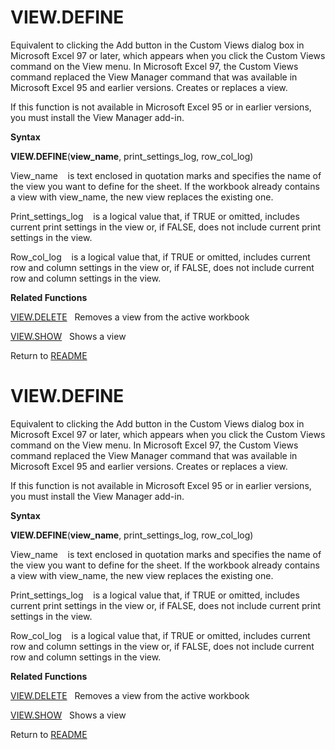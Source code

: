 # VIEW.DEFINE

Equivalent to clicking the Add button in the Custom Views dialog box in
Microsoft Excel 97 or later, which appears when you click the Custom
Views command on the View menu. In Microsoft Excel 97, the Custom Views
command replaced the View Manager command that was available in
Microsoft Excel 95 and earlier versions. Creates or replaces a view.

If this function is not available in Microsoft Excel 95 or in earlier
versions, you must install the View Manager add-in.

**Syntax**

**VIEW.DEFINE**(**view\_name**, print\_settings\_log, row\_col\_log)

View\_name&nbsp;&nbsp;&nbsp;&nbsp;is text enclosed in quotation marks
and specifies the name of the view you want to define for the sheet. If
the workbook already contains a view with view\_name, the new view
replaces the existing one.

Print\_settings\_log&nbsp;&nbsp;&nbsp;&nbsp;is a logical value that, if
TRUE or omitted, includes current print settings in the view or, if
FALSE, does not include current print settings in the view.

Row\_col\_log&nbsp;&nbsp;&nbsp;&nbsp;is a logical value that, if TRUE or
omitted, includes current row and column settings in the view or, if
FALSE, does not include current row and column settings in the view.

**Related Functions**

[VIEW.DELETE](VIEW.DELETE.md)&nbsp;&nbsp;&nbsp;Removes a view from the active workbook

[VIEW.SHOW](VIEW.SHOW.md)&nbsp;&nbsp;&nbsp;Shows a view



Return to [README](README.md#V)

# VIEW.DEFINE

Equivalent to clicking the Add button in the Custom Views dialog box in
Microsoft Excel 97 or later, which appears when you click the Custom
Views command on the View menu. In Microsoft Excel 97, the Custom Views
command replaced the View Manager command that was available in
Microsoft Excel 95 and earlier versions. Creates or replaces a view.

If this function is not available in Microsoft Excel 95 or in earlier
versions, you must install the View Manager add-in.

**Syntax**

**VIEW.DEFINE**(**view\_name**, print\_settings\_log, row\_col\_log)

View\_name&nbsp;&nbsp;&nbsp;&nbsp;is text enclosed in quotation marks
and specifies the name of the view you want to define for the sheet. If
the workbook already contains a view with view\_name, the new view
replaces the existing one.

Print\_settings\_log&nbsp;&nbsp;&nbsp;&nbsp;is a logical value that, if
TRUE or omitted, includes current print settings in the view or, if
FALSE, does not include current print settings in the view.

Row\_col\_log&nbsp;&nbsp;&nbsp;&nbsp;is a logical value that, if TRUE or
omitted, includes current row and column settings in the view or, if
FALSE, does not include current row and column settings in the view.

**Related Functions**

[VIEW.DELETE](VIEW.DELETE.md)&nbsp;&nbsp;&nbsp;Removes a view from the active workbook

[VIEW.SHOW](VIEW.SHOW.md)&nbsp;&nbsp;&nbsp;Shows a view



Return to [README](README.md#V)

